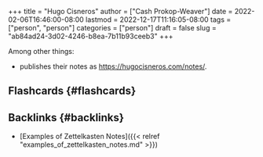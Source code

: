 +++
title = "Hugo Cisneros"
author = ["Cash Prokop-Weaver"]
date = 2022-02-06T16:46:00-08:00
lastmod = 2022-12-17T11:16:05-08:00
tags = ["person", "person"]
categories = ["person"]
draft = false
slug = "ab84ad24-3d02-4246-b8ea-7b11b93ceeb3"
+++

Among other things:

-   publishes their notes as <https://hugocisneros.com/notes/>.


## Flashcards {#flashcards}


## Backlinks {#backlinks}

-   [Examples of Zettelkasten Notes]({{< relref "examples_of_zettelkasten_notes.md" >}})
